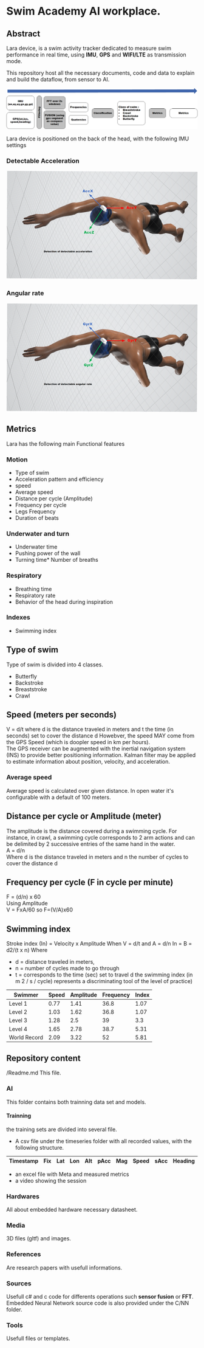 # Swim Academy AI workplace.  
## Abstract
Lara device, is a swim activity tracker dedicated to measure swim performance in real time, using **IMU**, **GPS** and **WIFI/LTE** as transmission mode.  
  
This repository host all the necessary documents, code and data to explain and build the dataflow, from sensor to AI.  
  
![Data flow](https://github.com/pandaGaume/Swim/blob/master/Medias/Images/swimminganalysis.png)  

Lara device is positioned on the back of the head, with the following IMU settings  

### Detectable Acceleration
![Detectable Acceleration](https://github.com/pandaGaume/Swim/blob/master/Medias/Images/acceleration.png)  

### Angular rate
![Angular rate](https://github.com/pandaGaume/Swim/blob/master/Medias/Images/angularrate.png)

## Metrics
Lara has the following main Functional features  
  
### Motion  
* Type of swim
* Acceleration pattern and efficiency
* speed
* Average speed
* Distance per cycle (Amplitude)
* Frequency per cycle
* Legs Frequency
* Duration of beats
  
### Underwater and turn  
* Underwater time
* Pushing power of the wall
* Turning time* Number of breaths
  
### Respiratory
* Breathing time
* Respiratory rate
* Behavior of the head during inspiration
  
### Indexes
* Swimming index 

## Type of swim  
Type of swim is divided into 4 classes. 

* Butterfly
* Backstroke
* Breaststroke
* Crawl  

## Speed (meters per seconds)
V = d/t 
where d is the distance traveled in meters and t the time (in seconds) set to cover the distance d
Howebver, the speed MAY come from the GPS Speed (which is doopler speed in km per hours).  
The GPS receiver can be augmented with the inertial navigation system (INS) to provide better positioning information. Kalman filter may be applied to estimate information about position, velocity, and acceleration. 

### Average speed
Average speed is calculated over given distance. In open water it's configurable with a default of 100 meters.  

## Distance per cycle or Amplitude (meter)
The amplitude is the distance covered during a swimming cycle. For instance, in crawl, a swimming cycle corresponds to 2 arm actions and can be delimited by 2 successive entries of the same hand in the water.  
A = d/n  
Where d is the distance traveled in meters and n the number of cycles to cover the distance d

## Frequency per cycle (F in cycle per minute)
F = (d/n) x 60  
Using Amplitude  
V = FxA/60 so F=(V/A)x60

## Swimming index
Stroke index (In) = Velocity x Amplitude
When V = d/t and A = d/n 
In = B = d2/(t x n)
Where 
* d = distance traveled in meters, 
* n = number of cycles made to go through 
* t = corresponds to the time (sec) set to travel d
the swimming index (in m 2 / s / cycle) represents a discriminating tool of the level of practice) 


| Swimmer | Speed | Amplitude | Frequency | Index |
|---------|-------|-----------|-----------|-------|
| Level 1 | 0.77  | 1.41      | 36.8      | 1.07  |
| Level 2 | 1.03  | 1.62      | 36.8      | 1.07  |
| Level 3 | 1.28  | 2.5      | 39      | 3.3  |
| Level 4 | 1.65  | 2.78      | 38.7      | 5.31  |
| World Record | 2.09  | 3.22      | 52      | 5.81  |


## Repository content

/Readme.md This file.

### AI
This folder contains both trainning data set and models.
#### Trainning
the training sets are divided into several file.
* A csv file under the timeseries folder with all recorded values, with the following structure.  
  
| Timestamp | Fix | Lat | Lon | Alt | pAcc | Mag | Speed | sAcc | Heading | Battery | AccX | AccY | AccZ | GyrX | GyrY | GyrZ | 
|-----------|-----|-----|-----|-----|------|-----|-------|------|---------|---------|------|------|------|------|------|------|
  
* an excel file with Meta and measured metrics
* a video showing the session 


### Hardwares
All about embedded hardware necessary datasheet.  

### Media
3D files (gltf) and images.

### References
Are research papers with usefull informations.

### Sources  
Usefull c# and c code for differents operations such **sensor fusion** or **FFT**. Embedded Neural Network source code is also provided under the C/NN folder. 

### Tools
Usefull files or templates.



